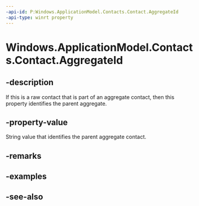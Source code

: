 ----api-id: P:Windows.ApplicationModel.Contacts.Contact.AggregateId
-api-type: winrt property
---<!-- Property syntaxpublic string AggregateId { get; }--># Windows.ApplicationModel.Contacts.Contact.AggregateId## -descriptionIf this is a raw contact that is part of an aggregate contact, then this property identifies the parent aggregate.## -property-valueString value that identifies the parent aggregate contact.## -remarks## -examples## -see-also